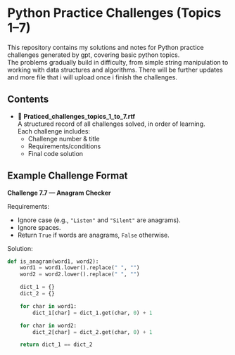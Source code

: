 # Python Practice Challenges (Topics 1–7)

This repository contains my solutions and notes for Python practice challenges generated by gpt, covering basic python topics.  
The problems gradually build in difficulty, from simple string manipulation to working with data structures and algorithms.
There will be further updates and more file that i will upload once i finish the challenges.

## Contents

- 📄 **Praticed_challenges_topics_1_to_7.rtf**  
  A structured record of all challenges solved, in order of learning.  
  Each challenge includes:
  - Challenge number & title
  - Requirements/conditions
  - Final code solution

## Example Challenge Format

**Challenge 7.7 — Anagram Checker**

Requirements:
- Ignore case (e.g., `"Listen"` and `"Silent"` are anagrams).
- Ignore spaces.
- Return `True` if words are anagrams, `False` otherwise.

Solution:
```python
def is_anagram(word1, word2):
    word1 = word1.lower().replace(" ", "")
    word2 = word2.lower().replace(" ", "")

    dict_1 = {}
    dict_2 = {}

    for char in word1:
        dict_1[char] = dict_1.get(char, 0) + 1

    for char in word2:
        dict_2[char] = dict_2.get(char, 0) + 1

    return dict_1 == dict_2
